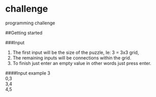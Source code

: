# challenge
programming challenge 

##Getting started

###Input
1. The first input will be the size of the puzzle, Ie: 3 = 3x3 grid, 
2. The remaining inputs will be connections within the grid.
3. To finish just enter an empty value in other words just press enter. 

####Input example
3 <br/>
0,3 <br/>
3,4 <br/>
4,5<br/>
